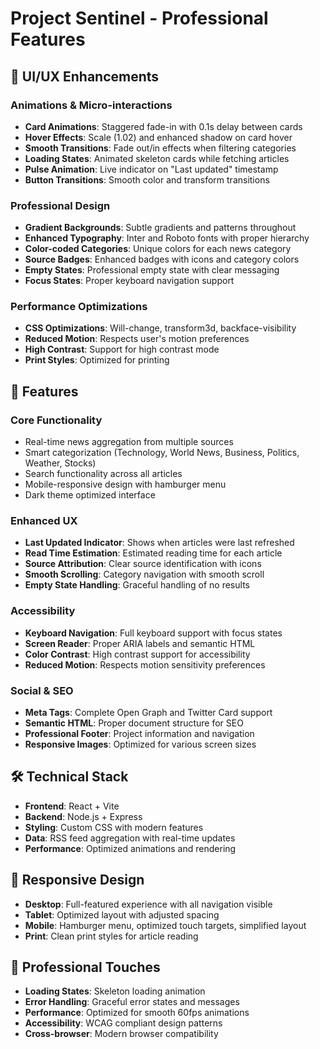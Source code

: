 # Project Sentinel - Professional Features

## 🎨 UI/UX Enhancements

### Animations & Micro-interactions
- **Card Animations**: Staggered fade-in with 0.1s delay between cards
- **Hover Effects**: Scale (1.02) and enhanced shadow on card hover
- **Smooth Transitions**: Fade out/in effects when filtering categories
- **Loading States**: Animated skeleton cards while fetching articles
- **Pulse Animation**: Live indicator on "Last updated" timestamp
- **Button Transitions**: Smooth color and transform transitions

### Professional Design
- **Gradient Backgrounds**: Subtle gradients and patterns throughout
- **Enhanced Typography**: Inter and Roboto fonts with proper hierarchy
- **Color-coded Categories**: Unique colors for each news category
- **Source Badges**: Enhanced badges with icons and category colors
- **Empty States**: Professional empty state with clear messaging
- **Focus States**: Proper keyboard navigation support

### Performance Optimizations
- **CSS Optimizations**: Will-change, transform3d, backface-visibility
- **Reduced Motion**: Respects user's motion preferences
- **High Contrast**: Support for high contrast mode
- **Print Styles**: Optimized for printing

## 🚀 Features

### Core Functionality
- Real-time news aggregation from multiple sources
- Smart categorization (Technology, World News, Business, Politics, Weather, Stocks)
- Search functionality across all articles
- Mobile-responsive design with hamburger menu
- Dark theme optimized interface

### Enhanced UX
- **Last Updated Indicator**: Shows when articles were last refreshed
- **Read Time Estimation**: Estimated reading time for each article
- **Source Attribution**: Clear source identification with icons
- **Smooth Scrolling**: Category navigation with smooth scroll
- **Empty State Handling**: Graceful handling of no results

### Accessibility
- **Keyboard Navigation**: Full keyboard support with focus states
- **Screen Reader**: Proper ARIA labels and semantic HTML
- **Color Contrast**: High contrast support for accessibility
- **Reduced Motion**: Respects motion sensitivity preferences

### Social & SEO
- **Meta Tags**: Complete Open Graph and Twitter Card support
- **Semantic HTML**: Proper document structure for SEO
- **Professional Footer**: Project information and navigation
- **Responsive Images**: Optimized for various screen sizes

## 🛠 Technical Stack

- **Frontend**: React + Vite
- **Backend**: Node.js + Express
- **Styling**: Custom CSS with modern features
- **Data**: RSS feed aggregation with real-time updates
- **Performance**: Optimized animations and rendering

## 📱 Responsive Design

- **Desktop**: Full-featured experience with all navigation visible
- **Tablet**: Optimized layout with adjusted spacing
- **Mobile**: Hamburger menu, optimized touch targets, simplified layout
- **Print**: Clean print styles for article reading

## 🎯 Professional Touches

- **Loading States**: Skeleton loading animation
- **Error Handling**: Graceful error states and messages
- **Performance**: Optimized for smooth 60fps animations
- **Accessibility**: WCAG compliant design patterns
- **Cross-browser**: Modern browser compatibility
